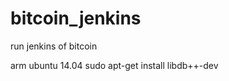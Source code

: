 bitcoin_jenkins
===============

run jenkins of bitcoin



arm ubuntu 14.04
sudo apt-get install libdb++-dev
